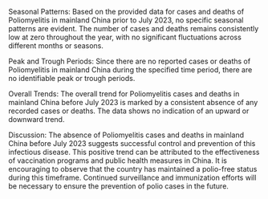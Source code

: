 Seasonal Patterns: Based on the provided data for cases and deaths of Poliomyelitis in mainland China prior to July 2023, no specific seasonal patterns are evident. The number of cases and deaths remains consistently low at zero throughout the year, with no significant fluctuations across different months or seasons.

Peak and Trough Periods: Since there are no reported cases or deaths of Poliomyelitis in mainland China during the specified time period, there are no identifiable peak or trough periods.

Overall Trends: The overall trend for Poliomyelitis cases and deaths in mainland China before July 2023 is marked by a consistent absence of any recorded cases or deaths. The data shows no indication of an upward or downward trend.

Discussion: The absence of Poliomyelitis cases and deaths in mainland China before July 2023 suggests successful control and prevention of this infectious disease. This positive trend can be attributed to the effectiveness of vaccination programs and public health measures in China. It is encouraging to observe that the country has maintained a polio-free status during this timeframe. Continued surveillance and immunization efforts will be necessary to ensure the prevention of polio cases in the future.